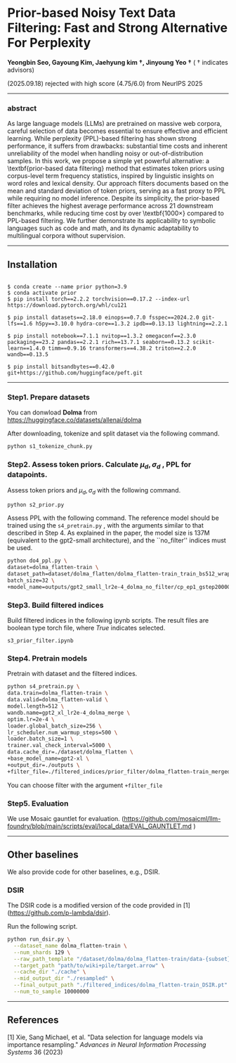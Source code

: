 # Prior-based Noisy Text Data Filtering: Fast and Strong Alternative For Perplexity

**Yeongbin Seo,  Gayoung Kim, Jaehyung kim †, Jinyoung Yeo †**      ( †  indicates advisors)

(2025.09.18) rejected with high score (4.75/6.0) from NeurIPS 2025

---

### abstract

As large language models (LLMs) are pretrained on massive web corpora, careful selection of data becomes essential to ensure effective and efficient learning. While perplexity (PPL)-based filtering has shown strong performance, it suffers from drawbacks: substantial time costs and inherent unreliability of the model when handling noisy or out-of-distribution samples. In this work, we propose a simple yet powerful alternative: a \textbf{prior-based data filtering} method that estimates token priors using corpus-level term frequency statistics, inspired by linguistic insights on word roles and lexical density. Our approach filters documents based on the mean and standard deviation of token priors, serving as a fast proxy to PPL while requiring no model inference. Despite its simplicity, the prior-based filter achieves the highest average performance across 21 downstream benchmarks, while reducing time cost by over \textbf{1000×} compared to PPL-based filtering. We further demonstrate its applicability to symbolic languages such as code and math, and its dynamic adaptability to multilingual corpora without supervision.

---

## Installation

```coq

$ conda create --name prior python=3.9
$ conda activate prior
$ pip install torch==2.2.2 torchvision==0.17.2 --index-url https://download.pytorch.org/whl/cu121

$ pip install datasets==2.18.0 einops==0.7.0 fsspec==2024.2.0 git-lfs==1.6 h5py==3.10.0 hydra-core==1.3.2 ipdb==0.13.13 lightning==2.2.1 

$ pip install notebook==7.1.1 nvitop==1.3.2 omegaconf==2.3.0 packaging==23.2 pandas==2.2.1 rich==13.7.1 seaborn==0.13.2 scikit-learn==1.4.0 timm==0.9.16 transformers==4.38.2 triton==2.2.0 wandb==0.13.5 

$ pip install bitsandbytes==0.42.0 git+https://github.com/huggingface/peft.git 
```

---

### Step1. Prepare datasets

You can donwload **Dolma** from  https://huggingface.co/datasets/allenai/dolma

After downloading, tokenize and split dataset via the following command.

```bash
python s1_tokenize_chunk.py
```

### Step2. Assess token priors. Calculate $\mu_d, \sigma_d$ , PPL  for datapoints.

Assess token priors and $\mu_d, \sigma_d$ with the following command.

```bash
python s2_prior.py
```

Assess PPL with the following command. The reference model should be trained using the  `s4_pretrain.py` , with the arguments similar to that described in Step 4.  As explained in the paper, the model size is 137M (equivalent to the gpt2-small architecture), and the ``no_filter'' indices must be used.

```bash
python do4_ppl.py \
dataset=dolma_flatten-train \
dataset_path=dataset/dolma_flatten/dolma_flatten-train_train_bs512_wrapped.dat \
batch_size=32 \
+model_name=outputs/gpt2_small_lr2e-4_dolma_no_filter/cp_ep1_gstep20000
```

### Step3. Build filtered indices

Build filtered indices in the following ipynb scripts. The result files are boolean type torch file, where *True* indicates selected.

`s3_prior_filter.ipynb`

### Step4. Pretrain models

Pretrain with dataset and the filtered indices.

```bash
python s4_pretrain.py \
data.train=dolma_flatten-train \
data.valid=dolma_flatten-valid \
model.length=512 \
wandb.name=gpt2_xl_lr2e-4_dolma_merge \
optim.lr=2e-4 \
loader.global_batch_size=256 \
lr_scheduler.num_warmup_steps=500 \
loader.batch_size=1 \
trainer.val_check_interval=5000 \
data.cache_dir=./dataset/dolma_flatten \
+base_model_name=gpt2-xl \
+output_dir=./outputs \
+filter_file=./filtered_indices/prior_filter/dolma_flatten-train_merged.pt
```

You can choose filter with the argument `+filter_file` 

### Step5. Evaluation

We use Mosaic gauntlet for evaluation.  (https://github.com/mosaicml/llm-foundry/blob/main/scripts/eval/local_data/EVAL_GAUNTLET.md )

---

## Other baselines

We also provide code for other baselines, e.g., DSIR.

### DSIR

The DSIR code is a modified version of the code provided in [1] (https://github.com/p-lambda/dsir).

Run the following script.

```bash
python run_dsir.py \
  --dataset_name dolma_flatten-train \
  --num_shards 129 \
  --raw_path_template "/dataset/dolma/dolma_flatten-train/data-{subset}-of-00129.arrow" \
  --target_path "path/to/wiki+pile/target.arrow" \
  --cache_dir "./cache" \
  --mid_output_dir "./resampled" \
  --final_output_path "./filtered_indices/dolma_flatten-train_DSIR.pt" \
  --num_to_sample 10000000
```

---

## References

[1] Xie, Sang Michael, et al. "Data selection for language models via importance resampling." *Advances in Neural Information Processing Systems* 36 (2023)
